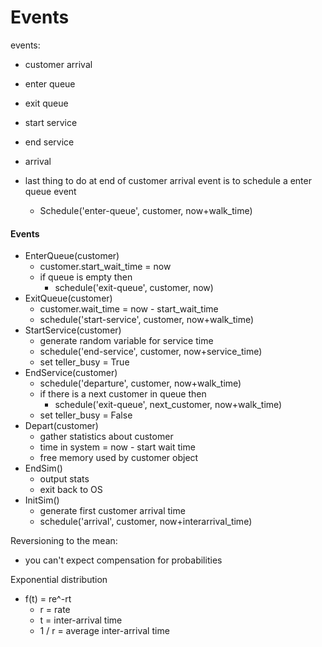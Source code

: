 Events
======


events:
  - customer arrival
  - enter queue
  - exit queue
  - start service
  - end service
  - arrival

- last thing to do at end of customer arrival event is to schedule a enter queue event
  -  Schedule('enter-queue', customer, now+walk_time)

#### Events
- EnterQueue(customer)
  - customer.start_wait_time = now
  - if queue is empty then
    - schedule('exit-queue', customer, now)
- ExitQueue(customer)
  - customer.wait_time = now - start_wait_time
  - schedule('start-service', customer, now+walk_time)
- StartService(customer)
  - generate random variable for service time
  - schedule('end-service', customer, now+service_time)
  - set teller_busy = True
- EndService(customer)
  - schedule('departure', customer, now+walk_time)
  - if there is a next customer in queue then
    - schedule('exit-queue', next_customer, now+walk_time)
  - set teller_busy = False
- Depart(customer)
  - gather statistics about customer
  - time in system = now - start wait time
  - free memory used by customer object
- EndSim()
  - output stats
  - exit back to OS
- InitSim()
  - generate first customer arrival time
  - schedule('arrival', customer, now+interarrival_time)



Reversioning to the mean:
  - you can't expect compensation for probabilities


Exponential distribution
  - f(t) = re^-rt
    - r = rate
    - t = inter-arrival time
    - 1 / r = average inter-arrival time
